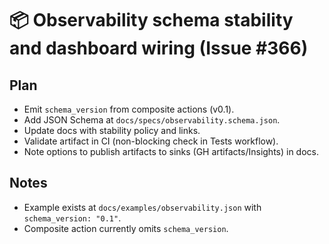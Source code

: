 # 📦 Observability schema stability and dashboard wiring (Issue #366)

## Plan

- Emit `schema_version` from composite actions (v0.1).
- Add JSON Schema at `docs/specs/observability.schema.json`.
- Update docs with stability policy and links.
- Validate artifact in CI (non-blocking check in Tests workflow).
- Note options to publish artifacts to sinks (GH artifacts/Insights) in docs.

## Notes

- Example exists at `docs/examples/observability.json` with `schema_version: "0.1"`.
- Composite action currently omits `schema_version`.
